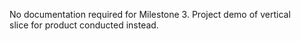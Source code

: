 No documentation required for Milestone 3. Project demo of vertical  
slice for product conducted instead.  
